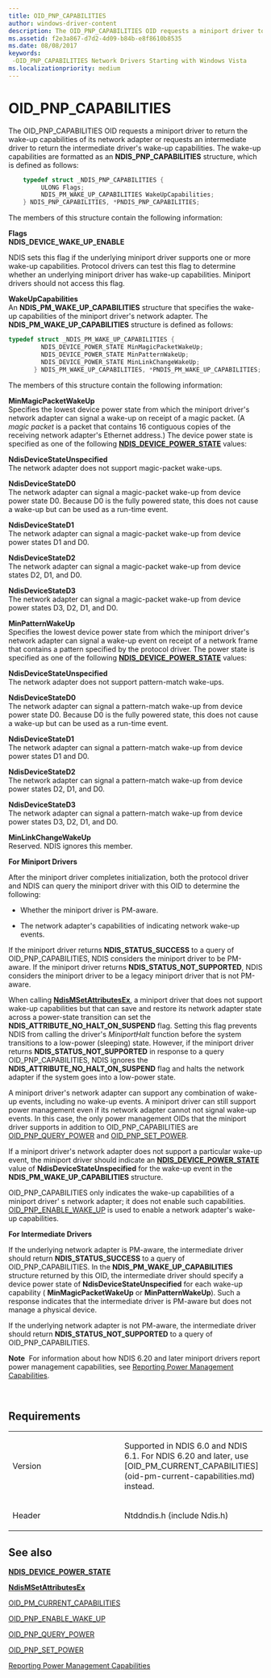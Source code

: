 ```yaml
---
title: OID_PNP_CAPABILITIES
author: windows-driver-content
description: The OID_PNP_CAPABILITIES OID requests a miniport driver to return the wake-up capabilities of its network adapter or requests an intermediate driver to return the intermediate driver's wake-up capabilities.
ms.assetid: f2e3a867-d7d2-4d09-b84b-e8f8610b8535
ms.date: 08/08/2017
keywords: 
 -OID_PNP_CAPABILITIES Network Drivers Starting with Windows Vista
ms.localizationpriority: medium
---
```


# OID\_PNP\_CAPABILITIES


The OID\_PNP\_CAPABILITIES OID requests a miniport driver to return the wake-up capabilities of its network adapter or requests an intermediate driver to return the intermediate driver's wake-up capabilities. The wake-up capabilities are formatted as an **NDIS\_PNP\_CAPABILITIES** structure, which is defined as follows:

```C++
    typedef struct _NDIS_PNP_CAPABILITIES {
         ULONG Flags;
         NDIS_PM_WAKE_UP_CAPABILITIES WakeUpCapabilities;
    } NDIS_PNP_CAPABILITIES, *PNDIS_PNP_CAPABILITIES;  
```




The members of this structure contain the following information:

<a href="" id="flags"></a>**Flags**  
**NDIS\_DEVICE\_WAKE\_UP\_ENABLE**

NDIS sets this flag if the underlying miniport driver supports one or more wake-up capabilities. Protocol drivers can test this flag to determine whether an underlying miniport driver has wake-up capabilities. Miniport drivers should not access this flag.

<a href="" id="wakeupcapabilities"></a>**WakeUpCapabilities**  
An **NDIS\_PM\_WAKE\_UP\_CAPABILITIES** structure that specifies the wake-up capabilities of the miniport driver's network adapter. The **NDIS\_PM\_WAKE\_UP\_CAPABILITIES** structure is defined as follows:

```C++
typedef struct _NDIS_PM_WAKE_UP_CAPABILITIES {
         NDIS_DEVICE_POWER_STATE MinMagicPacketWakeUp;
         NDIS_DEVICE_POWER_STATE MinPatternWakeUp;
         NDIS_DEVICE_POWER_STATE MinLinkChangeWakeUp;
       } NDIS_PM_WAKE_UP_CAPABILITIES, *PNDIS_PM_WAKE_UP_CAPABILITIES;
```

The members of this structure contain the following information:

<a href="" id="minmagicpacketwakeup"></a>**MinMagicPacketWakeUp**  
Specifies the lowest device power state from which the miniport driver's network adapter can signal a wake-up on receipt of a magic packet. (A *magic packet* is a packet that contains 16 contiguous copies of the receiving network adapter's Ethernet address.) The device power state is specified as one of the following [**NDIS\_DEVICE\_POWER\_STATE**](https://msdn.microsoft.com/library/windows/hardware/gg602135) values:

<a href="" id="ndisdevicestateunspecified"></a>**NdisDeviceStateUnspecified**  
The network adapter does not support magic-packet wake-ups.

<a href="" id="ndisdevicestated0"></a>**NdisDeviceStateD0**  
The network adapter can signal a magic-packet wake-up from device power state D0. Because D0 is the fully powered state, this does not cause a wake-up but can be used as a run-time event.

<a href="" id="ndisdevicestated1"></a>**NdisDeviceStateD1**  
The network adapter can signal a magic-packet wake-up from device power states D1 and D0.

<a href="" id="ndisdevicestated2"></a>**NdisDeviceStateD2**  
The network adapter can signal a magic-packet wake-up from device states D2, D1, and D0.

<a href="" id="ndisdevicestated3"></a>**NdisDeviceStateD3**  
The network adapter can signal a magic-packet wake-up from device power states D3, D2, D1, and D0.

<a href="" id="minpatternwakeup"></a>**MinPatternWakeUp**  
Specifies the lowest device power state from which the miniport driver's network adapter can signal a wake-up event on receipt of a network frame that contains a pattern specified by the protocol driver. The power state is specified as one of the following [**NDIS\_DEVICE\_POWER\_STATE**](https://msdn.microsoft.com/library/windows/hardware/gg602135) values:

<a href="" id="ndisdevicestateunspecified"></a>**NdisDeviceStateUnspecified**  
The network adapter does not support pattern-match wake-ups.

<a href="" id="ndisdevicestated0"></a>**NdisDeviceStateD0**  
The network adapter can signal a pattern-match wake-up from device power state D0. Because D0 is the fully powered state, this does not cause a wake-up but can be used as a run-time event.

<a href="" id="ndisdevicestated1"></a>**NdisDeviceStateD1**  
The network adapter can signal a pattern-match wake-up from device power states D1 and D0.

<a href="" id="ndisdevicestated2"></a>**NdisDeviceStateD2**  
The network adapter can signal a pattern-match wake-up from device power states D2, D1, and D0.

<a href="" id="ndisdevicestated3"></a>**NdisDeviceStateD3**  
The network adapter can signal a pattern-match wake-up from device power states D3, D2, D1, and D0.

<a href="" id="minlinkchangewakeup"></a>**MinLinkChangeWakeUp**  
Reserved. NDIS ignores this member.

**For Miniport Drivers**

After the miniport driver completes initialization, both the protocol driver and NDIS can query the miniport driver with this OID to determine the following:

-   Whether the miniport driver is PM-aware.

-   The network adapter's capabilities of indicating network wake-up events.

If the miniport driver returns **NDIS\_STATUS\_SUCCESS** to a query of OID\_PNP\_CAPABILITIES, NDIS considers the miniport driver to be PM-aware. If the miniport driver returns **NDIS\_STATUS\_NOT\_SUPPORTED**, NDIS considers the miniport driver to be a legacy miniport driver that is not PM-aware.

When calling [**NdisMSetAttributesEx**](https://msdn.microsoft.com/library/windows/hardware/ff553623), a miniport driver that does not support wake-up capabilities but that can save and restore its network adapter state across a power-state transition can set the **NDIS\_ATTRIBUTE\_NO\_HALT\_ON\_SUSPEND** flag. Setting this flag prevents NDIS from calling the driver's *MiniportHalt* function before the system transitions to a low-power (sleeping) state. However, if the miniport driver returns **NDIS\_STATUS\_NOT\_SUPPORTED** in response to a query OID\_PNP\_CAPABILITIES, NDIS ignores the **NDIS\_ATTRIBUTE\_NO\_HALT\_ON\_SUSPEND** flag and halts the network adapter if the system goes into a low-power state.

A miniport driver's network adapter can support any combination of wake-up events, including no wake-up events. A miniport driver can still support power management even if its network adapter cannot not signal wake-up events. In this case, the only power management OIDs that the miniport driver supports in addition to OID\_PNP\_CAPABILITIES are [OID\_PNP\_QUERY\_POWER](oid-pnp-query-power.md) and [OID\_PNP\_SET\_POWER](oid-pnp-set-power.md).

If a miniport driver's network adapter does not support a particular wake-up event, the miniport driver should indicate an [**NDIS\_DEVICE\_POWER\_STATE**](https://msdn.microsoft.com/library/windows/hardware/gg602135) value of **NdisDeviceStateUnspecified** for the wake-up event in the **NDIS\_PM\_WAKE\_UP\_CAPABILITIES** structure.

OID\_PNP\_CAPABILITIES only indicates the wake-up capabilities of a miniport driver' s network adapter; it does not enable such capabilities. [OID\_PNP\_ENABLE\_WAKE\_UP](oid-pnp-enable-wake-up.md) is used to enable a network adapter's wake-up capabilities.

**For Intermediate Drivers**

If the underlying network adapter is PM-aware, the intermediate driver should return **NDIS\_STATUS\_SUCCESS** to a query of OID\_PNP\_CAPABILITIES. In the **NDIS\_PM\_WAKE\_UP\_CAPABILITIES** structure returned by this OID, the intermediate driver should specify a device power state of **NdisDeviceStateUnspecified** for each wake-up capability ( **MinMagicPacketWakeUp** or **MinPatternWakeUp**). Such a response indicates that the intermediate driver is PM-aware but does not manage a physical device.

If the underlying network adapter is not PM-aware, the intermediate driver should return **NDIS\_STATUS\_NOT\_SUPPORTED** to a query of OID\_PNP\_CAPABILITIES.

**Note**  For information about how NDIS 6.20 and later miniport drivers report power management capabilities, see [Reporting Power Management Capabilities](https://msdn.microsoft.com/library/windows/hardware/ff570672).

 

Requirements
------------

<table>
<colgroup>
<col width="50%" />
<col width="50%" />
</colgroup>
<tbody>
<tr class="odd">
<td><p>Version</p></td>
<td><p>Supported in NDIS 6.0 and NDIS 6.1. For NDIS 6.20 and later, use [OID_PM_CURRENT_CAPABILITIES](oid-pm-current-capabilities.md) instead.</p></td>
</tr>
<tr class="even">
<td><p>Header</p></td>
<td>Ntddndis.h (include Ndis.h)</td>
</tr>
</tbody>
</table>

## See also


[**NDIS\_DEVICE\_POWER\_STATE**](https://msdn.microsoft.com/library/windows/hardware/gg602135)

[**NdisMSetAttributesEx**](https://msdn.microsoft.com/library/windows/hardware/ff553623)

[OID\_PM\_CURRENT\_CAPABILITIES](oid-pm-current-capabilities.md)

[OID\_PNP\_ENABLE\_WAKE\_UP](oid-pnp-enable-wake-up.md)

[OID\_PNP\_QUERY\_POWER](oid-pnp-query-power.md)

[OID\_PNP\_SET\_POWER](oid-pnp-set-power.md)

[Reporting Power Management Capabilities](https://msdn.microsoft.com/library/windows/hardware/ff570672)

 

 





